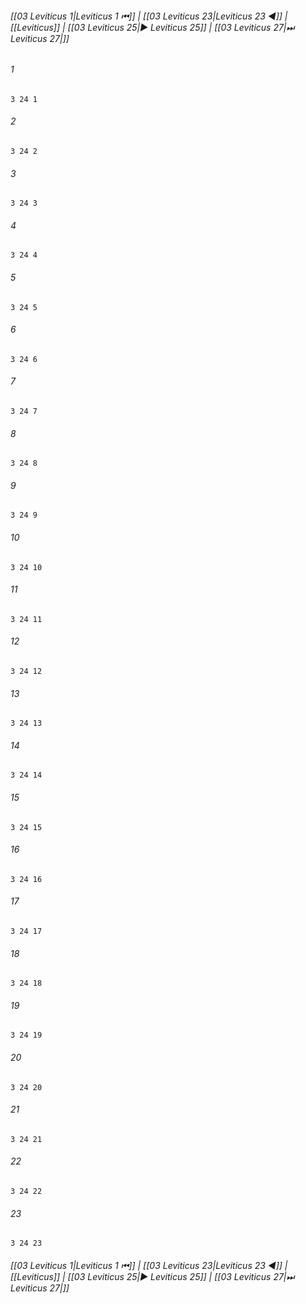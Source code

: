 
###### [[03 Leviticus 1|Leviticus 1 ⏮]] | [[03 Leviticus 23|Leviticus 23 ◀]] | [[Leviticus]] | [[03 Leviticus 25|▶ Leviticus 25]] | [[03 Leviticus 27|⏭ Leviticus 27|]]

###### 1
``` verse
3 24 1 
```
###### 2
``` verse
3 24 2 
```
###### 3
``` verse
3 24 3 
```
###### 4
``` verse
3 24 4 
```
###### 5
``` verse
3 24 5 
```
###### 6
``` verse
3 24 6 
```
###### 7
``` verse
3 24 7 
```
###### 8
``` verse
3 24 8 
```
###### 9
``` verse
3 24 9 
```
###### 10
``` verse
3 24 10 
```
###### 11
``` verse
3 24 11 
```
###### 12
``` verse
3 24 12 
```
###### 13
``` verse
3 24 13 
```
###### 14
``` verse
3 24 14 
```
###### 15
``` verse
3 24 15 
```
###### 16
``` verse
3 24 16 
```
###### 17
``` verse
3 24 17 
```
###### 18
``` verse
3 24 18 
```
###### 19
``` verse
3 24 19 
```
###### 20
``` verse
3 24 20 
```
###### 21
``` verse
3 24 21 
```
###### 22
``` verse
3 24 22 
```
###### 23
``` verse
3 24 23 
```

###### [[03 Leviticus 1|Leviticus 1 ⏮]] | [[03 Leviticus 23|Leviticus 23 ◀]] | [[Leviticus]] | [[03 Leviticus 25|▶ Leviticus 25]] | [[03 Leviticus 27|⏭ Leviticus 27|]]

